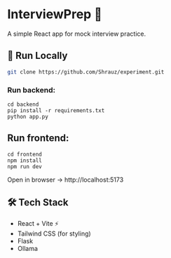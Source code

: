 # InterviewPrep 🎯

A simple React app for mock interview practice.

## 🚀 Run Locally
```bash
git clone https://github.com/Shrauz/experiment.git
```

### Run backend:
```
cd backend
pip install -r requirements.txt
python app.py

```
## Run frontend:
```
cd frontend
npm install
npm run dev
```
Open in browser → http://localhost:5173


## 🛠 Tech Stack
- React + Vite ⚡
- Tailwind CSS (for styling)
- Flask
- Ollama

